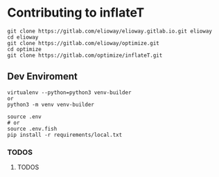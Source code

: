 # Contributing to inflateT

```shell
git clone https://gitlab.com/elioway/elioway.gitlab.io.git elioway
cd elioway
git clone https://gitlab.com/elioway/optimize.git
cd optimize
git clone https://gitlab.com/optimize/inflateT.git
```

## Dev Enviroment

```
virtualenv --python=python3 venv-builder
or
python3 -m venv venv-builder

source .env
# or
source .env.fish
pip install -r requirements/local.txt
```

### TODOS

1. TODOS
